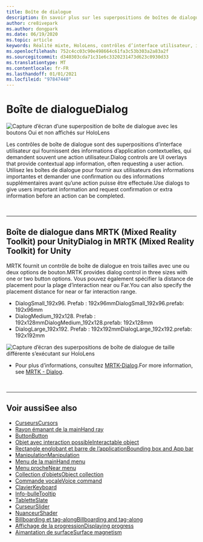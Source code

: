 ```yaml
---
title: Boîte de dialogue
description: En savoir plus sur les superpositions de boîtes de dialogue et leur utilisation dans des applications de réalité mixte.
author: cre8ivepark
ms.author: dongpark
ms.date: 06/19/2020
ms.topic: article
keywords: Réalité mixte, HoloLens, contrôles d’interface utilisateur, interaction, interface utilisateur, expérience utilisateur, conception UX, interface utilisateur spatiale, interaction spatiale, interface utilisateur 3D, expérience utilisateur 3D, casque de la réalité mixte, casque de réalité mixte, casque de réalité virtuelle, HoloLens, MRTK, kit de mise en réalité mixte
ms.openlocfilehash: 752c4cc03c90e498664c61fa3c53b303a2a83a2f
ms.sourcegitcommit: d340303cda71c31e6c3320231473d623c0930d33
ms.translationtype: MT
ms.contentlocale: fr-FR
ms.lasthandoff: 01/01/2021
ms.locfileid: "97847448"
---
```

# <a name="dialog"></a><span data-ttu-id="dc84e-104">Boîte de dialogue</span><span class="sxs-lookup"><span data-stu-id="dc84e-104">Dialog</span></span>

![Capture d’écran d’une superposition de boîte de dialogue avec les boutons Oui et non affichés sur HoloLens](images/MRTK_UX_Dialog.jpg)

<span data-ttu-id="dc84e-106">Les contrôles de boîte de dialogue sont des superpositions d’interface utilisateur qui fournissent des informations d’application contextuelles, qui demandent souvent une action utilisateur.</span><span class="sxs-lookup"><span data-stu-id="dc84e-106">Dialog controls are UI overlays that provide contextual app information, often requesting a user action.</span></span> <span data-ttu-id="dc84e-107">Utilisez les boîtes de dialogue pour fournir aux utilisateurs des informations importantes et demander une confirmation ou des informations supplémentaires avant qu’une action puisse être effectuée.</span><span class="sxs-lookup"><span data-stu-id="dc84e-107">Use dialogs to give users important information and request confirmation or extra information before an action can be completed.</span></span>

<br>

---

## <a name="dialog-in-mrtk-mixed-reality-toolkit-for-unity"></a><span data-ttu-id="dc84e-108">Boîte de dialogue dans MRTK (Mixed Reality Toolkit) pour Unity</span><span class="sxs-lookup"><span data-stu-id="dc84e-108">Dialog in MRTK (Mixed Reality Toolkit) for Unity</span></span>
<span data-ttu-id="dc84e-109">MRTK fournit un contrôle de boîte de dialogue en trois tailles avec une ou deux options de bouton.</span><span class="sxs-lookup"><span data-stu-id="dc84e-109">MRTK provides dialog control in three sizes with one or two button options.</span></span> <span data-ttu-id="dc84e-110">Vous pouvez également spécifier la distance de placement pour la plage d’interaction near ou Far.</span><span class="sxs-lookup"><span data-stu-id="dc84e-110">You can also specify the placement distance for near or far interaction range.</span></span> 

- <span data-ttu-id="dc84e-111">DialogSmall_192x96. Prefab : 192x96mm</span><span class="sxs-lookup"><span data-stu-id="dc84e-111">DialogSmall_192x96.prefab: 192x96mm</span></span>
- <span data-ttu-id="dc84e-112">DialogMedium_192x128. Prefab : 192x128mm</span><span class="sxs-lookup"><span data-stu-id="dc84e-112">DialogMedium_192x128.prefab: 192x128mm</span></span>
- <span data-ttu-id="dc84e-113">DialogLarge_192x192. Prefab : 192x192mm</span><span class="sxs-lookup"><span data-stu-id="dc84e-113">DialogLarge_192x192.prefab: 192x192mm</span></span>

![Capture d’écran des superpositions de boîte de dialogue de taille différente s’exécutant sur HoloLens](images/MRTK_UX_Dialog_Types.jpg)


* <span data-ttu-id="dc84e-115">Pour plus d’informations, consultez [MRTK-Dialog](https://microsoft.github.io/MixedRealityToolkit-Unity/Assets/MRTK/SDK/Experimental/Dialog/README_Dialog.html).</span><span class="sxs-lookup"><span data-stu-id="dc84e-115">For more information, see [MRTK - Dialog](https://microsoft.github.io/MixedRealityToolkit-Unity/Assets/MRTK/SDK/Experimental/Dialog/README_Dialog.html).</span></span>

<br>

---

## <a name="see-also"></a><span data-ttu-id="dc84e-116">Voir aussi</span><span class="sxs-lookup"><span data-stu-id="dc84e-116">See also</span></span>

* [<span data-ttu-id="dc84e-117">Curseurs</span><span class="sxs-lookup"><span data-stu-id="dc84e-117">Cursors</span></span>](cursors.md)
* [<span data-ttu-id="dc84e-118">Rayon émanant de la main</span><span class="sxs-lookup"><span data-stu-id="dc84e-118">Hand ray</span></span>](point-and-commit.md)
* [<span data-ttu-id="dc84e-119">Button</span><span class="sxs-lookup"><span data-stu-id="dc84e-119">Button</span></span>](button.md)
* [<span data-ttu-id="dc84e-120">Objet avec interaction possible</span><span class="sxs-lookup"><span data-stu-id="dc84e-120">Interactable object</span></span>](interactable-object.md)
* [<span data-ttu-id="dc84e-121">Rectangle englobant et barre de l’application</span><span class="sxs-lookup"><span data-stu-id="dc84e-121">Bounding box and App bar</span></span>](app-bar-and-bounding-box.md)
* [<span data-ttu-id="dc84e-122">Manipulation</span><span class="sxs-lookup"><span data-stu-id="dc84e-122">Manipulation</span></span>](direct-manipulation.md)
* [<span data-ttu-id="dc84e-123">Menu de la main</span><span class="sxs-lookup"><span data-stu-id="dc84e-123">Hand menu</span></span>](hand-menu.md)
* [<span data-ttu-id="dc84e-124">Menu proche</span><span class="sxs-lookup"><span data-stu-id="dc84e-124">Near menu</span></span>](near-menu.md)
* [<span data-ttu-id="dc84e-125">Collection d’objets</span><span class="sxs-lookup"><span data-stu-id="dc84e-125">Object collection</span></span>](object-collection.md)
* [<span data-ttu-id="dc84e-126">Commande vocale</span><span class="sxs-lookup"><span data-stu-id="dc84e-126">Voice command</span></span>](voice-input.md)
* [<span data-ttu-id="dc84e-127">Clavier</span><span class="sxs-lookup"><span data-stu-id="dc84e-127">Keyboard</span></span>](keyboard.md)
* [<span data-ttu-id="dc84e-128">Info-bulle</span><span class="sxs-lookup"><span data-stu-id="dc84e-128">Tooltip</span></span>](tooltip.md)
* [<span data-ttu-id="dc84e-129">Tablette</span><span class="sxs-lookup"><span data-stu-id="dc84e-129">Slate</span></span>](slate.md)
* [<span data-ttu-id="dc84e-130">Curseur</span><span class="sxs-lookup"><span data-stu-id="dc84e-130">Slider</span></span>](slider.md)
* [<span data-ttu-id="dc84e-131">Nuanceur</span><span class="sxs-lookup"><span data-stu-id="dc84e-131">Shader</span></span>](shader.md)
* [<span data-ttu-id="dc84e-132">Billboarding et tag-along</span><span class="sxs-lookup"><span data-stu-id="dc84e-132">Billboarding and tag-along</span></span>](billboarding-and-tag-along.md)
* [<span data-ttu-id="dc84e-133">Affichage de la progression</span><span class="sxs-lookup"><span data-stu-id="dc84e-133">Displaying progress</span></span>](progress.md)
* [<span data-ttu-id="dc84e-134">Aimantation de surface</span><span class="sxs-lookup"><span data-stu-id="dc84e-134">Surface magnetism</span></span>](surface-magnetism.md)
